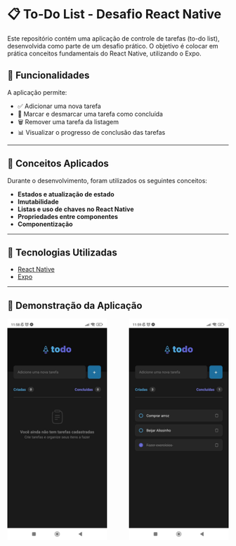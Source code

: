 # 📋 To-Do List - Desafio React Native

Este repositório contém uma aplicação de controle de tarefas (to-do list), desenvolvida como parte de um desafio prático. O objetivo é colocar em prática conceitos fundamentais do React Native, utilizando o Expo.

## 🚀 Funcionalidades

A aplicação permite:

- ✅ Adicionar uma nova tarefa
- 🔁 Marcar e desmarcar uma tarefa como concluída
- 🗑️ Remover uma tarefa da listagem
- 📊 Visualizar o progresso de conclusão das tarefas

---

## 🧠 Conceitos Aplicados

Durante o desenvolvimento, foram utilizados os seguintes conceitos:

- **Estados e atualização de estado**
- **Imutabilidade**
- **Listas e uso de chaves no React Native**
- **Propriedades entre componentes**
- **Componentização**

---

## 📱 Tecnologias Utilizadas

- [React Native](https://reactnative.dev/)
- [Expo](https://expo.dev/)

---

## 📸 Demonstração da Aplicação

<div style="display: flex; justify-content: space-between; gap: 10px;">
  <!-- Substitua os links abaixo pelas imagens reais -->
  <img src="./assets/empty_homepage.jpeg" alt="Print 2" width="45%" />
  <img src="./assets/homepage.jpeg" alt="Print 1" width="45%" />
</div>
